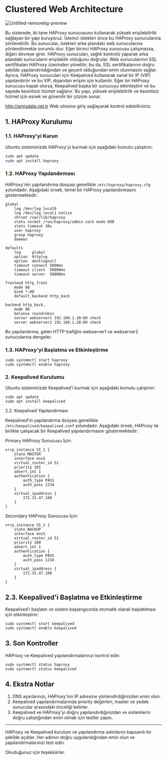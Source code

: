 # Clustered Web Architecture


![Untitled-removebg-preview](https://github.com/user-attachments/assets/daf9b836-dd02-41a3-9dd7-eccd5b2db768)

Bu sistemde, iki tane HAProxy sunucusunu kullanarak yüksek erişilebilirlik sağlayan bir yapı kuruyoruz. İstemci istekleri önce bu HAProxy sunucularına yönlendirilir. Bu sunucular, istekleri arka plandaki web sunucularına yönlendirmekle sorumlu olur. Eğer birinci HAProxy sunucusu çalışmazsa, diğeri devreye girer. HAProxy sunucuları, sağlık kontrolü yaparak arka plandaki sunucuların erişilebilir olduğunu doğrular. Web sunucularının SSL sertifikaları HAProxy üzerinden yönetilir; bu da, SSL sertifikalarının doğru şekilde yapılandırıldığından ve geçerli olduğundan emin olunmasını sağlar. Ayrıca, HAProxy sunucuları için Keepalived kullanarak sanal bir IP (VIP) yapılandırılır ve bu VIP, dışarıdan erişim için kullanılır. Eğer bir HAProxy sunucusu kapalı olursa, Keepalived başka bir sunucuyu etkinleştirir ve bu sayede kesintisiz hizmet sağlanır. Bu yapı, yüksek erişilebilirlik ve kesintisiz hizmet için esnek ve güvenilir bir çözüm sunar.

http://amigdala.net.tr Web sitesine giriş sağlayarak kontrol edebilirsiniz.

## 1. HAProxy Kurulumu

### 1.1. HAProxy'yi Kurun

Ubuntu sisteminizde HAProxy'yi kurmak için aşağıdaki komutu çalıştırın:

```bash
sudo apt update
sudo apt install haproxy
```

### 1.2. HAProxy Yapılandırması

HAProxy'nin yapılandırma dosyası genellikle `/etc/haproxy/haproxy.cfg` yolundadır. Aşağıdaki örnek, temel bir HAProxy yapılandırmasını göstermektedir:

```
global
    log /dev/log local0
    log /dev/log local1 notice
    chroot /var/lib/haproxy
    stats socket /run/haproxy/admin.sock mode 660
    stats timeout 30s
    user haproxy
    group haproxy
    daemon

defaults
    log     global
    option  httplog
    option  dontlognull
    timeout connect 5000ms
    timeout client  50000ms
    timeout server  50000ms

frontend http_front
    mode 80
    bind *:80
    default_backend http_back

backend http_back,
    mode 80
    balance roundrobin
    server webserver1 192.168.1.10:80 check
    server webserver2 192.168.1.20:80 check

```


Bu yapılandırma, gelen HTTP trafiğini webserver1 ve webserver2 sunucularına dengeler.

### 1.3. HAProxy'yi Başlatma ve Etkinleştirme

```
sudo systemctl start haproxy
sudo systemctl enable haproxy
```

### 2. Keepalived Kurulumu

Ubuntu sisteminizde Keepalived'i kurmak için aşağıdaki komutu çalıştırın:

```
sudo apt update
sudo apt install keepalived
```

2.2. Keepalived Yapılandırması

Keepalived'in yapılandırma dosyası genellikle `/etc/keepalived/keepalived.conf` yolundadır. Aşağıdaki örnek, HAProxy ile birlikte çalışacak bir Keepalived yapılandırmasını göstermektedir:

Primary HAProxy Sunucusu İçin:

```
vrrp_instance VI_1 {
    state MASTER
    interface ens5
    virtual_router_id 51
    priority 101
    advert_int 1
    authentication {
        auth_type PASS
        auth_pass 1234
    }
    virtual_ipaddress {
        172.31.47.100
    }
}
```

Secondary HAProxy Sunucusu İçin:

```
vrrp_instance VI_1 {
    state BACKUP
    interface ens5
    virtual_router_id 51
    priority 100
    advert_int 1
    authentication {
        auth_type PASS
        auth_pass 1234
    }
    virtual_ipaddress {
        172.31.47.100
    }
}
```

## 2.3. Keepalived'i Başlatma ve Etkinleştirme

Keepalived'i başlatın ve sistem başlangıcında otomatik olarak başlatılması için etkinleştirin:

```
sudo systemctl start keepalived
sudo systemctl enable keepalived
```


## 3. Son Kontroller

HAProxy ve Keepalived yapılandırmalarınızı kontrol edin

```
sudo systemctl status haproxy
sudo systemctl status keepalived
```


## 4. Ekstra Notlar

1. DNS ayarlarınızı, HAProxy'nin  IP adresine yönlendirdiğinizden emin olun.
2. Keepalived yapılandırmalarında priority değerleri, master ve yedek sunucular arasındaki önceliği belirler.
3. Keepalived ve HAProxy'yi doğru yapılandırdığınızdan ve sistemlerin doğru çalıştığından emin olmak için testler yapın.


----------------------------------------------------------------
HAProxy ve Keepalived kurulum ve yapılandırma adımlarını kapsamlı bir şekilde açıklar. Her adımın doğru uygulandığından emin olun ve yapılandırmalarınızı test edin.

Okuduğunuz için teşekkürler.






